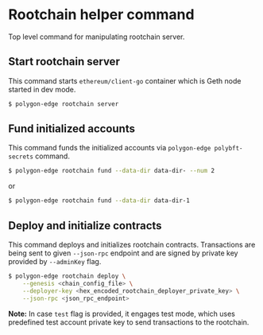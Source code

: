 # Rootchain helper command

Top level command for manipulating rootchain server.

## Start rootchain server

This command starts `ethereum/client-go` container which is Geth node started in dev mode.

```bash
$ polygon-edge rootchain server
```

## Fund initialized accounts

This command funds the initialized accounts via `polygon-edge polybft-secrets` command.

```bash
$ polygon-edge rootchain fund --data-dir data-dir- --num 2
```

or

```bash
$ polygon-edge rootchain fund --data-dir data-dir-1
```

## Deploy and initialize contracts

This command deploys and initializes rootchain contracts. Transactions are being sent to given `--json-rpc` endpoint and are signed by private key provided by `--adminKey` flag.

```bash
$ polygon-edge rootchain deploy \
    --genesis <chain_config_file> \
    --deployer-key <hex_encoded_rootchain_deployer_private_key> \
    --json-rpc <json_rpc_endpoint> 
```

**Note:** In case `test` flag is provided, it engages test mode, which uses predefined test account private key to send transactions to the rootchain.
